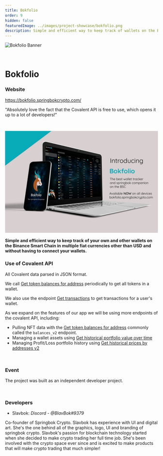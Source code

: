 ```yaml
---
title: Bokfolio
order: 9
hidden: false
featuredImage: ../images/project-showcase/bokfolio.png
description: Simple and efficient way to keep track of wallets on the Binance Smart Chain in fiat currency.
---
```


![Bokfolio Banner](../../images/bokfolio.png)

&nbsp;

# Bokfolio

### Website

https://bokfolio.springbokcrypto.com/

<Aside>

"Absolutely love the fact that the Covalent API is free to use, which opens it up to a lot of developers!"

</Aside>

&nbsp;

![Bokfolio Asset](../images/bokfolio-asset.png)

**Simple and efficient way to keep track of your own and other wallets on the Binance Smart Chain in multiple fiat currencies other than USD and without having to connect your wallets.**

### Use of Covalent API

All Covalent data parsed in JSON format.

We call [Get token balances for address](https://www.covalenthq.com/docs/api/#get-/v1/{chain_id}/address/{address}/balances_v2/) periodically to get all tokens in a wallet.

We also use the endpoint [Get transactions](https://www.covalenthq.com/docs/api/#get-/v1/{chain_id}/address/{address}/transactions_v2/) to get transactions for a user's wallet.

As we expand on the features of our app we will be using more endpoints of the covalent API, including:
- Pulling NFT data with the [Get token balances for address](https://www.covalenthq.com/docs/api/#get-/v1/{chain_id}/address/{address}/balances_v2/) commonly called the `balances_v2` endpoint. 
- Managing a wallet assets using [Get historical portfolio value over time](https://www.covalenthq.com/docs/api/#get-/v1/{chain_id}/address/{address}/portfolio_v2/)
- Managing Profit/Loss portfolio history using [Get historical prices by addresses v2](https://www.covalenthq.com/docs/api/#get-/v1/pricing/historical_by_addresses_v2/{chain_id}/{quote_currency}/{contract_addresses}/)

&nbsp;

### Event

The project was built as an independent developer project.

&nbsp;

### Developers

- Slavbok: _Discord - @BlavBok#9379_ 


Co-founder of Springbok Crypto. Slavbok has experience with UI and digital art. She's the one behind all of the graphics, logo, UI and branding of springbok crypto.   Slavbok's passion for blockchain technology started when she decided to make crypto trading her full time job. She's been involved with the crypto space ever since and is excited to make products that will make crypto trading that much simpler!